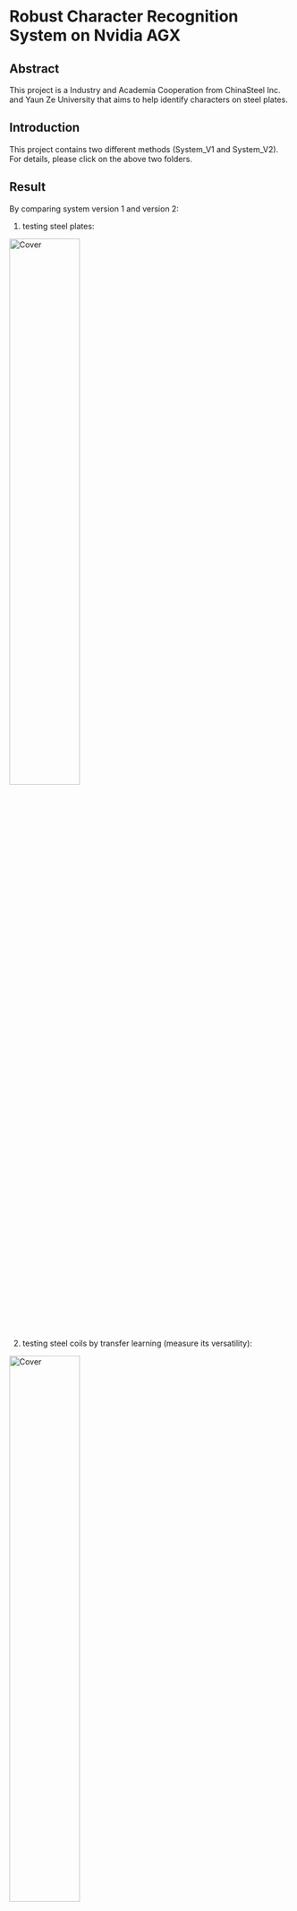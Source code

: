 # Robust Character Recognition System on Nvidia AGX

## Abstract
This project is a Industry and Academia Cooperation from ChinaSteel Inc. and Yaun Ze University that aims to help identify characters on steel plates.

## Introduction

This project contains two different methods (System_V1 and System_V2). For details, please click on the above two folders.


## Result
By comparing system version 1 and version 2:

1. testing steel plates:

<img src="https://user-images.githubusercontent.com/56544982/154429780-a433d19e-287e-46bc-b507-6eb2e394f553.png" alt="Cover" width="50%"/>

2. testing steel coils by transfer learning (measure its versatility):

<img src="https://user-images.githubusercontent.com/56544982/154430151-230d6636-efb3-4543-9f8b-e0dca736f860.png" alt="Cover" width="50%"/>

## Platform
1. edge computing device: Nvidia AGX
2. operating system: Linux
3. language: Python
4. environment: Pytorch for System_V1 and Tensorflow for System_V2

## Contributors
Really thanks to all of them!
- Supervisor: Professor Andrew Lin (andrewlin@g.yzu.edu.tw)
- Teammates: 李杰穎 (stephen9412@icloud.com), 陳子顥 (s1063715@mail.yzu.edu.tw), 翁薏淳 (JennaWeng0621@gmail.com)

## Reference
1. https://github.com/miemie2013/Pytorch-YOLOv4
2. https://github.com/clovaai/CRAFT-pytorch
